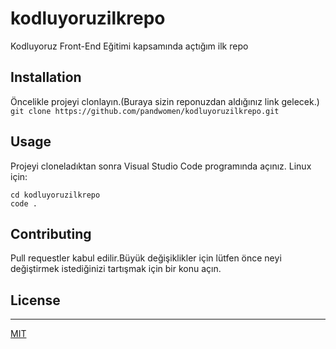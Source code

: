 # kodluyoruzilkrepo
Kodluyoruz Front-End Eğitimi kapsamında açtığım ilk repo
## Installation
Öncelikle projeyi clonlayın.(Buraya sizin reponuzdan aldığınız link gelecek.)
`git clone https://github.com/pandwomen/kodluyoruzilkrepo.git`
## Usage
Projeyi cloneladıktan sonra Visual Studio Code programında açınız.
Linux için:
```
cd kodluyoruzilkrepo
code .
```
## Contributing
Pull requestler kabul edilir.Büyük değişiklikler için lütfen önce neyi değiştirmek istediğinizi tartışmak için bir konu açın.
## License
---
[MIT](https://choosealicense.com/licenses/mit/)
